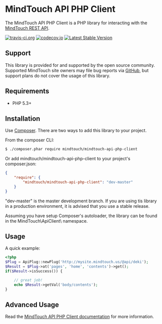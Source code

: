 MindTouch API PHP Client
========================
The MindTouch API PHP Client is a PHP library for interacting with the [MindTouch REST API](http://success.mindtouch.com/Documentation/Integration/API).

[![travis-ci.org](https://travis-ci.org/MindTouch/MindTouch-API-PHP-Client.svg?branch=master)](https://travis-ci.org/MindTouch/MindTouch-API-PHP-Client)
[![codecov.io](https://codecov.io/github/MindTouch/MindTouch-API-PHP-Client/coverage.svg?branch=master)](https://codecov.io/github/MindTouch/MindTouch-API-PHP-Client?branch=master)
[![Latest Stable Version](https://poser.pugx.org/mindtouch/mindtouch-api-php-client/version.svg)](https://packagist.org/packages/mindtouch/mindtouch-api-php-client)

## Support
This library is provided for and supported by the open source community. Supported MindTouch site owners may file bug reports via [GitHub](https://github.com/MindTouch/MindTouch-API-PHP-Client/issues), but support plans do not cover the usage of this library.

## Requirements
* PHP 5.3+

## Installation
Use [Composer](https://getcomposer.org/). There are two ways to add this library to your project.

From the composer CLI:
```sh
$ ./composer.phar require mindtouch/mindtouch-api-php-client
```

Or add mindtouch/mindtouch-api-php-client to your project's composer.json:
```json
{
    "require": {
        "mindtouch/mindtouch-api-php-client": "dev-master"
    }
}
```
"dev-master" is the master development branch. If you are using tis library in a production environment, it is advised that you use a stable release.

Assuming you have setup Composer's autoloader, the library can be found in the MindTouch\ApiClient\ namespace.

Usage
-----
A quick example:

```php
<?php
$Plug = ApiPlug::newPlug('http://mysite.mindtouch.us/@api/deki');
$Result = $Plug->at('pages', 'home', 'contents')->get();
if($Result->isSuccess()) {

    // great job!
    echo $Result->getVal('body/contents');
}
```

Advanced Usage
--------------
Read the [MindTouch API PHP Client documentation](https://github.com/mindtouch/mindtouch-api-php-client/wiki/Home) for more information.
